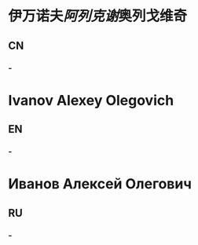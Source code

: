 # 伊万诺夫*阿列克谢*奥列戈维奇
## CN
### -
# Ivanov Alexey Olegovich
## EN
### -
# Иванов Алексей Олегович  
## RU
### -
